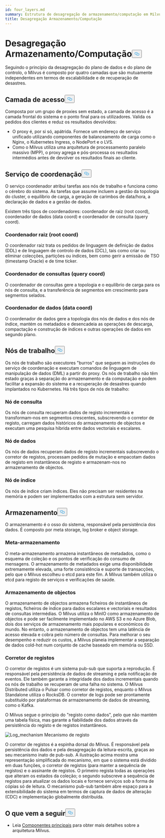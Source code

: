 ```yaml
---
id: four_layers.md
summary: Estrutura de desagregação de armazenamento/computação em Milvus.
title: Desagregação Armazenamento/Computação
---
```

<h1 id="StorageComputing-Disaggregation" class="common-anchor-header">Desagregação Armazenamento/Computação<button data-href="#StorageComputing-Disaggregation" class="anchor-icon" translate="no">
      <svg translate="no"
        aria-hidden="true"
        focusable="false"
        height="20"
        version="1.1"
        viewBox="0 0 16 16"
        width="16"
      >
        <path
          fill="#0092E4"
          fill-rule="evenodd"
          d="M4 9h1v1H4c-1.5 0-3-1.69-3-3.5S2.55 3 4 3h4c1.45 0 3 1.69 3 3.5 0 1.41-.91 2.72-2 3.25V8.59c.58-.45 1-1.27 1-2.09C10 5.22 8.98 4 8 4H4c-.98 0-2 1.22-2 2.5S3 9 4 9zm9-3h-1v1h1c1 0 2 1.22 2 2.5S13.98 12 13 12H9c-.98 0-2-1.22-2-2.5 0-.83.42-1.64 1-2.09V6.25c-1.09.53-2 1.84-2 3.25C6 11.31 7.55 13 9 13h4c1.45 0 3-1.69 3-3.5S14.5 6 13 6z"
        ></path>
      </svg>
    </button></h1><p>Seguindo o princípio da desagregação do plano de dados e do plano de controlo, o Milvus é composto por quatro camadas que são mutuamente independentes em termos de escalabilidade e de recuperação de desastres.</p>
<h2 id="Access-layer" class="common-anchor-header">Camada de acesso<button data-href="#Access-layer" class="anchor-icon" translate="no">
      <svg translate="no"
        aria-hidden="true"
        focusable="false"
        height="20"
        version="1.1"
        viewBox="0 0 16 16"
        width="16"
      >
        <path
          fill="#0092E4"
          fill-rule="evenodd"
          d="M4 9h1v1H4c-1.5 0-3-1.69-3-3.5S2.55 3 4 3h4c1.45 0 3 1.69 3 3.5 0 1.41-.91 2.72-2 3.25V8.59c.58-.45 1-1.27 1-2.09C10 5.22 8.98 4 8 4H4c-.98 0-2 1.22-2 2.5S3 9 4 9zm9-3h-1v1h1c1 0 2 1.22 2 2.5S13.98 12 13 12H9c-.98 0-2-1.22-2-2.5 0-.83.42-1.64 1-2.09V6.25c-1.09.53-2 1.84-2 3.25C6 11.31 7.55 13 9 13h4c1.45 0 3-1.69 3-3.5S14.5 6 13 6z"
        ></path>
      </svg>
    </button></h2><p>Composta por um grupo de proxies sem estado, a camada de acesso é a camada frontal do sistema e o ponto final para os utilizadores. Valida os pedidos dos clientes e reduz os resultados devolvidos:</p>
<ul>
<li>O proxy é, por si só, apátrida. Fornece um endereço de serviço unificado utilizando componentes de balanceamento de carga como o Nginx, o Kubernetes Ingress, o NodePort e o LVS.</li>
<li>Como o Milvus utiliza uma arquitetura de processamento paralelo massivo (MPP), o proxy agrega e pós-processa os resultados intermédios antes de devolver os resultados finais ao cliente.</li>
</ul>
<h2 id="Coordinator-service" class="common-anchor-header">Serviço de coordenação<button data-href="#Coordinator-service" class="anchor-icon" translate="no">
      <svg translate="no"
        aria-hidden="true"
        focusable="false"
        height="20"
        version="1.1"
        viewBox="0 0 16 16"
        width="16"
      >
        <path
          fill="#0092E4"
          fill-rule="evenodd"
          d="M4 9h1v1H4c-1.5 0-3-1.69-3-3.5S2.55 3 4 3h4c1.45 0 3 1.69 3 3.5 0 1.41-.91 2.72-2 3.25V8.59c.58-.45 1-1.27 1-2.09C10 5.22 8.98 4 8 4H4c-.98 0-2 1.22-2 2.5S3 9 4 9zm9-3h-1v1h1c1 0 2 1.22 2 2.5S13.98 12 13 12H9c-.98 0-2-1.22-2-2.5 0-.83.42-1.64 1-2.09V6.25c-1.09.53-2 1.84-2 3.25C6 11.31 7.55 13 9 13h4c1.45 0 3-1.69 3-3.5S14.5 6 13 6z"
        ></path>
      </svg>
    </button></h2><p>O serviço coordenador atribui tarefas aos nós de trabalho e funciona como o cérebro do sistema. As tarefas que assume incluem a gestão da topologia do cluster, o equilíbrio de carga, a geração de carimbos de data/hora, a declaração de dados e a gestão de dados.</p>
<p>Existem três tipos de coordenadores: coordenador de raiz (root coord), coordenador de dados (data coord) e coordenador de consulta (query coord).</p>
<h3 id="Root-coordinator-root-coord" class="common-anchor-header">Coordenador raiz (root coord)</h3><p>O coordenador raiz trata os pedidos de linguagem de definição de dados (DDL) e de linguagem de controlo de dados (DCL), tais como criar ou eliminar colecções, partições ou índices, bem como gerir a emissão de TSO (timestamp Oracle) e de time ticker.</p>
<h3 id="Query-coordinator-query-coord" class="common-anchor-header">Coordenador de consultas (query coord)</h3><p>O coordenador de consultas gere a topologia e o equilíbrio de carga para os nós de consulta, e a transferência de segmentos em crescimento para segmentos selados.</p>
<h3 id="Data-coordinator-data-coord" class="common-anchor-header">Coordenador de dados (data coord)</h3><p>O coordenador de dados gere a topologia dos nós de dados e dos nós de índice, mantém os metadados e desencadeia as operações de descarga, compactação e construção de índices e outras operações de dados em segundo plano.</p>
<h2 id="Worker-nodes" class="common-anchor-header">Nós de trabalho<button data-href="#Worker-nodes" class="anchor-icon" translate="no">
      <svg translate="no"
        aria-hidden="true"
        focusable="false"
        height="20"
        version="1.1"
        viewBox="0 0 16 16"
        width="16"
      >
        <path
          fill="#0092E4"
          fill-rule="evenodd"
          d="M4 9h1v1H4c-1.5 0-3-1.69-3-3.5S2.55 3 4 3h4c1.45 0 3 1.69 3 3.5 0 1.41-.91 2.72-2 3.25V8.59c.58-.45 1-1.27 1-2.09C10 5.22 8.98 4 8 4H4c-.98 0-2 1.22-2 2.5S3 9 4 9zm9-3h-1v1h1c1 0 2 1.22 2 2.5S13.98 12 13 12H9c-.98 0-2-1.22-2-2.5 0-.83.42-1.64 1-2.09V6.25c-1.09.53-2 1.84-2 3.25C6 11.31 7.55 13 9 13h4c1.45 0 3-1.69 3-3.5S14.5 6 13 6z"
        ></path>
      </svg>
    </button></h2><p>Os nós de trabalho são executores "burros" que seguem as instruções do serviço de coordenação e executam comandos de linguagem de manipulação de dados (DML) a partir do proxy. Os nós de trabalho não têm estado graças à separação do armazenamento e da computação e podem facilitar a expansão do sistema e a recuperação de desastres quando implantados no Kubernetes. Há três tipos de nós de trabalho:</p>
<h3 id="Query-node" class="common-anchor-header">Nó de consulta</h3><p>Os nós de consulta recuperam dados de registo incrementais e transformam-nos em segmentos crescentes, subscrevendo o corretor de registo, carregam dados históricos do armazenamento de objectos e executam uma pesquisa híbrida entre dados vectoriais e escalares.</p>
<h3 id="Data-node" class="common-anchor-header">Nó de dados</h3><p>Os nós de dados recuperam dados de registo incrementais subscrevendo o corretor de registos, processam pedidos de mutação e empacotam dados de registo em instantâneos de registo e armazenam-nos no armazenamento de objectos.</p>
<h3 id="Index-node" class="common-anchor-header">Nó de índice</h3><p>Os nós de índice criam índices. Eles não precisam ser residentes na memória e podem ser implementados com a estrutura sem servidor.</p>
<h2 id="Storage" class="common-anchor-header">Armazenamento<button data-href="#Storage" class="anchor-icon" translate="no">
      <svg translate="no"
        aria-hidden="true"
        focusable="false"
        height="20"
        version="1.1"
        viewBox="0 0 16 16"
        width="16"
      >
        <path
          fill="#0092E4"
          fill-rule="evenodd"
          d="M4 9h1v1H4c-1.5 0-3-1.69-3-3.5S2.55 3 4 3h4c1.45 0 3 1.69 3 3.5 0 1.41-.91 2.72-2 3.25V8.59c.58-.45 1-1.27 1-2.09C10 5.22 8.98 4 8 4H4c-.98 0-2 1.22-2 2.5S3 9 4 9zm9-3h-1v1h1c1 0 2 1.22 2 2.5S13.98 12 13 12H9c-.98 0-2-1.22-2-2.5 0-.83.42-1.64 1-2.09V6.25c-1.09.53-2 1.84-2 3.25C6 11.31 7.55 13 9 13h4c1.45 0 3-1.69 3-3.5S14.5 6 13 6z"
        ></path>
      </svg>
    </button></h2><p>O armazenamento é o osso do sistema, responsável pela persistência dos dados. É composto por meta storage, log broker e object storage.</p>
<h3 id="Meta-storage" class="common-anchor-header">Meta-armazenamento</h3><p>O meta-armazenamento armazena instantâneos de metadados, como o esquema de coleção e os pontos de verificação do consumo de mensagens. O armazenamento de metadados exige uma disponibilidade extremamente elevada, uma forte consistência e suporte de transacções, pelo que o Milvus escolheu o etcd para este fim. A Milvus também utiliza o etcd para registo de serviços e verificações de saúde.</p>
<h3 id="Object-storage" class="common-anchor-header">Armazenamento de objectos</h3><p>O armazenamento de objectos armazena ficheiros de instantâneos de registos, ficheiros de índice para dados escalares e vectoriais e resultados de consultas intermédias. O Milvus utiliza o MinIO como armazenamento de objectos e pode ser facilmente implementado no AWS S3 e no Azure Blob, dois dos serviços de armazenamento mais populares e económicos do mundo. No entanto, o armazenamento de objectos tem uma latência de acesso elevada e cobra pelo número de consultas. Para melhorar o seu desempenho e reduzir os custos, a Milvus planeia implementar a separação de dados cold-hot num conjunto de cache baseado em memória ou SSD.</p>
<h3 id="Log-broker" class="common-anchor-header">Corretor de registos</h3><p>O corretor de registos é um sistema pub-sub que suporta a reprodução. É responsável pela persistência de dados de streaming e pela notificação de eventos. Ele também garante a integridade dos dados incrementais quando os nós de trabalho se recuperam de uma falha no sistema. O Milvus Distributed utiliza o Pulsar como corretor de registos, enquanto o Milvus Standalone utiliza o RocksDB. O corretor de logs pode ser prontamente substituído por plataformas de armazenamento de dados de streaming, como o Kafka.</p>
<p>O Milvus segue o princípio do "registo como dados", pelo que não mantém uma tabela física, mas garante a fiabilidade dos dados através da persistência do registo e de registos instantâneos.</p>
<p>
  
   <span class="img-wrapper"> <img translate="no" src="/docs/v2.4.x/assets/log_mechanism.png" alt="Log_mechanism" class="doc-image" id="log_mechanism" />
   </span> <span class="img-wrapper"> <span>Mecanismo de registo</span> </span></p>
<p>O corretor de registos é a espinha dorsal do Milvus. É responsável pela persistência dos dados e pela desagregação da leitura-escrita, graças ao seu mecanismo inato de pub-sub. A ilustração acima mostra uma representação simplificada do mecanismo, em que o sistema está dividido em duas funções, o corretor de registos (para manter a sequência de registos) e o assinante de registos. O primeiro regista todas as operações que alteram os estados da coleção; o segundo subscreve a sequência de registos para atualizar os dados locais e fornece serviços sob a forma de cópias só de leitura. O mecanismo pub-sub também abre espaço para a extensibilidade do sistema em termos de captura de dados de alteração (CDC) e implementação globalmente distribuída.</p>
<h2 id="Whats-next" class="common-anchor-header">O que vem a seguir<button data-href="#Whats-next" class="anchor-icon" translate="no">
      <svg translate="no"
        aria-hidden="true"
        focusable="false"
        height="20"
        version="1.1"
        viewBox="0 0 16 16"
        width="16"
      >
        <path
          fill="#0092E4"
          fill-rule="evenodd"
          d="M4 9h1v1H4c-1.5 0-3-1.69-3-3.5S2.55 3 4 3h4c1.45 0 3 1.69 3 3.5 0 1.41-.91 2.72-2 3.25V8.59c.58-.45 1-1.27 1-2.09C10 5.22 8.98 4 8 4H4c-.98 0-2 1.22-2 2.5S3 9 4 9zm9-3h-1v1h1c1 0 2 1.22 2 2.5S13.98 12 13 12H9c-.98 0-2-1.22-2-2.5 0-.83.42-1.64 1-2.09V6.25c-1.09.53-2 1.84-2 3.25C6 11.31 7.55 13 9 13h4c1.45 0 3-1.69 3-3.5S14.5 6 13 6z"
        ></path>
      </svg>
    </button></h2><ul>
<li>Leia <a href="/docs/pt/main_components.md">Componentes principais</a> para obter mais detalhes sobre a arquitetura Milvus.</li>
</ul>
